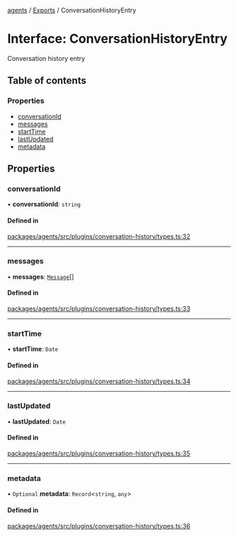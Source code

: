 <!-- 
 ⚠️  AUTO-GENERATED FILE - DO NOT EDIT MANUALLY
 This file is automatically generated by scripts/docs-generator.js
 To make changes, edit the source TypeScript files or update the generator script
-->

[agents](../../) / [Exports](../modules) / ConversationHistoryEntry

# Interface: ConversationHistoryEntry

Conversation history entry

## Table of contents

### Properties

- [conversationId](ConversationHistoryEntry#conversationid)
- [messages](ConversationHistoryEntry#messages)
- [startTime](ConversationHistoryEntry#starttime)
- [lastUpdated](ConversationHistoryEntry#lastupdated)
- [metadata](ConversationHistoryEntry#metadata)

## Properties

### conversationId

• **conversationId**: `string`

#### Defined in

[packages/agents/src/plugins/conversation-history/types.ts:32](https://github.com/woojubb/robota/blob/e1b7b651a85a9b93f075b6523ec8de869e77f12c/packages/agents/src/plugins/conversation-history/types.ts#L32)

___

### messages

• **messages**: [`Message`](../modules#message)[]

#### Defined in

[packages/agents/src/plugins/conversation-history/types.ts:33](https://github.com/woojubb/robota/blob/e1b7b651a85a9b93f075b6523ec8de869e77f12c/packages/agents/src/plugins/conversation-history/types.ts#L33)

___

### startTime

• **startTime**: `Date`

#### Defined in

[packages/agents/src/plugins/conversation-history/types.ts:34](https://github.com/woojubb/robota/blob/e1b7b651a85a9b93f075b6523ec8de869e77f12c/packages/agents/src/plugins/conversation-history/types.ts#L34)

___

### lastUpdated

• **lastUpdated**: `Date`

#### Defined in

[packages/agents/src/plugins/conversation-history/types.ts:35](https://github.com/woojubb/robota/blob/e1b7b651a85a9b93f075b6523ec8de869e77f12c/packages/agents/src/plugins/conversation-history/types.ts#L35)

___

### metadata

• `Optional` **metadata**: `Record`\<`string`, `any`\>

#### Defined in

[packages/agents/src/plugins/conversation-history/types.ts:36](https://github.com/woojubb/robota/blob/e1b7b651a85a9b93f075b6523ec8de869e77f12c/packages/agents/src/plugins/conversation-history/types.ts#L36)
